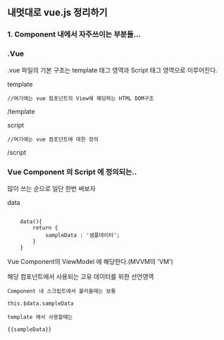 ## 내멋대로 vue.js 정리하기

### 1. Component 내에서 자주쓰이는 부분들...

### .Vue

.vue 파일의 기본 구조는 template 태그 영역과 Script 태그 영역으로 이루어진다.

template

    //여기에는 vue 컴포넌트의 View에 해당하는 HTML DOM구조
/template

script
    
    //여기에는 vue 컴포넌트에 대한 정의
/script

### Vue Component 의 Script 에 정의되는..

많이 쓰는 순으로 일단 한번 써보자

data


<code>
    data(){
        return {
            sampleData : '샘플데이터';
        }
    }
</code>



Vue Component의 ViewModel 에 해당한다.(MVVM의 'VM')

해당 컴포넌트에서 사용되는 고유 데이터를 위한 선언영역

    Component 내 스크립트에서 불러올때는 보통 
    
    this.$data.sampleData
    
    template 에서 사용할때는 

    {{sampleData}}

